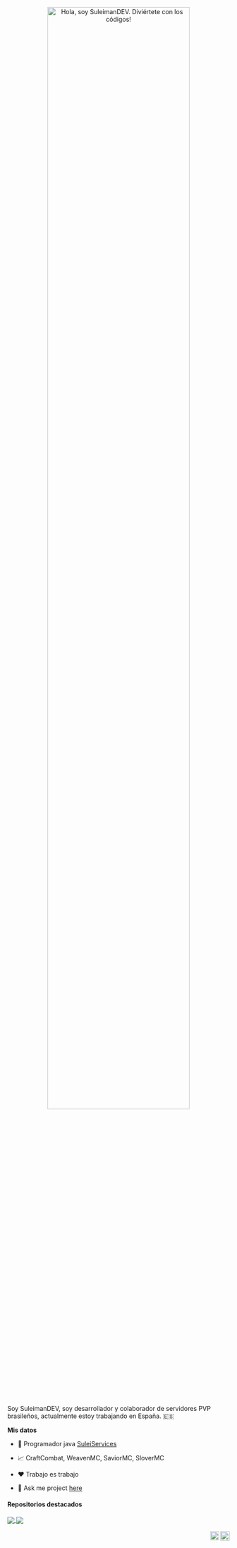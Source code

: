 <p align="center"><a href="https://anuraghazra.github.io"><img width="80%" alt="Hola, soy SuleimanDEV. Diviértete con los códigos!" src="./assets/gh-readme-header.png" /></a></p>

<br />

Soy SuleimanDEV, soy desarrollador y colaborador de servidores PVP brasileños, actualmente estoy trabajando en España. 🇪🇸

**Mis datos**

- 💼 Programador java [SuleiServices](http://github.com/SuleiServices/)

- 📈 CraftCombat, WeavenMC, SaviorMC, SloverMC

- ❤️ Trabajo es trabajo

- 💬 Ask me project [here](https://github.com/SuleimanDEV/SloverMC/issues)


#### Repositorios destacados


<a href="https://github.com/SuleimanDEV/SloverMC">
  <img align="center" src="https://github-readme-stats.vercel.app/api/pin/?username=SuleimanDEV&repo=SloverMC&theme=buefy" />
</a>
<a href="https://github.com/SuleimanDEV/HelixMC">
  <img align="center" src="https://github-readme-stats.vercel.app/api/pin/?username=SuleimanDEV&repo=HelixMC&theme=buefy" />
</a>

<br />
<br />

<a href="https://twitter.com/SuleimanDEV">
  <img align="right" alt="SuleimanDEV | Twitter" width="21px" src="https://raw.githubusercontent.com/SuleimanDEV/informacion/master/assets/twitter.svg" />
</a>
<a href="https://codesandbox.io/u/SuleimanDEV">
  <img align="right" alt="SuleimanDEV | CodeSandbox" width="20px" src="https://raw.githubusercontent.com/SuleimanDEV/informacion/master/assets/codesandbox.svg" />
</a>
